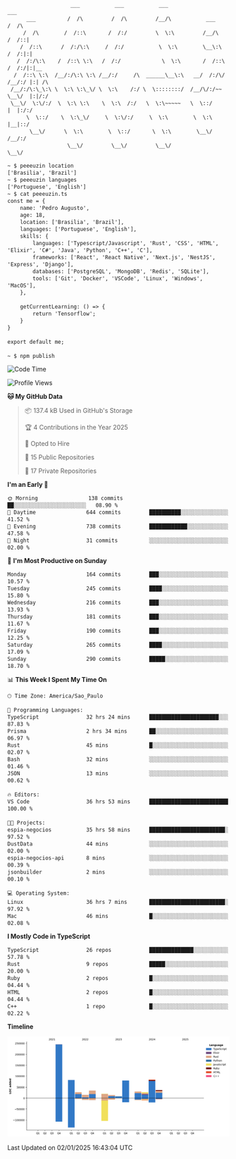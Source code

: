 ```

                    ___           ___           ___                        ___     
      ___          /  /\         /  /\         /__/\           ___        /  /\    
     /  /\        /  /::\       /  /:/         \  \:\         /__/\      /  /::|   
    /  /::\      /  /:/\:\     /  /:/           \  \:\        \__\:\    /  /:|:|   
   /  /:/\:\    /  /::\ \:\   /  /:/             \  \:\       /  /::\  /  /:/|:|__ 
  /  /::\ \:\  /__/:/\:\ \:\ /__/:/     /\  ______\__\:\   __/  /:/\/ /__/:/ |:| /\
 /__/:/\:\_\:\ \  \:\ \:\_\/ \  \:\    /:/ \  \::::::::/  /__/\/:/~~  \__\/  |:|/:/
 \__\/  \:\/:/  \  \:\ \:\    \  \:\  /:/   \  \:\~~~~~   \  \::/         |  |:/:/ 
      \  \::/    \  \:\_\/     \  \:\/:/     \  \:\        \  \:\         |__|::/  
       \__\/      \  \:\        \  \::/       \  \:\        \__\/         /__/:/   
                   \__\/         \__\/         \__\/                      \__\/    

```

```
~ $ peeeuzin location
['Brasilia', 'Brazil']
~ $ peeeuzin languages
['Portuguese', 'English']
~ $ cat peeeuzin.ts
const me = {
    name: 'Pedro Augusto',
    age: 18,
    location: ['Brasilia', 'Brazil'],
    languages: ['Portuguese', 'English'],
    skills: {
        languages: ['Typescript/Javascript', 'Rust', 'CSS', 'HTML', 'Elixir', 'C#', 'Java', 'Python', 'C++', 'C'],
        frameworks: ['React', 'React Native', 'Next.js', 'NestJS', 'Express', 'Django'],
        databases: ['PostgreSQL', 'MongoDB', 'Redis', 'SQLite'],
        tools: ['Git', 'Docker', 'VSCode', 'Linux', 'Windows', 'MacOS'],
    },
    
    getCurrentLearning: () => {
        return 'Tensorflow';
    }
}

export default me;

~ $ npm publish
```

<!--START_SECTION:waka-->
![Code Time](http://img.shields.io/badge/Code%20Time-2%2C362%20hrs%2026%20mins-blue)

![Profile Views](http://img.shields.io/badge/Profile%20Views-0-blue)

**🐱 My GitHub Data** 

> 📦 137.4 kB Used in GitHub's Storage 
 > 
> 🏆 4 Contributions in the Year 2025
 > 
> 💼 Opted to Hire
 > 
> 📜 15 Public Repositories 
 > 
> 🔑 17 Private Repositories 
 > 
**I'm an Early 🐤** 

```text
🌞 Morning                138 commits         ██░░░░░░░░░░░░░░░░░░░░░░░   08.90 % 
🌆 Daytime                644 commits         ██████████░░░░░░░░░░░░░░░   41.52 % 
🌃 Evening                738 commits         ████████████░░░░░░░░░░░░░   47.58 % 
🌙 Night                  31 commits          ░░░░░░░░░░░░░░░░░░░░░░░░░   02.00 % 
```
📅 **I'm Most Productive on Sunday** 

```text
Monday                   164 commits         ███░░░░░░░░░░░░░░░░░░░░░░   10.57 % 
Tuesday                  245 commits         ████░░░░░░░░░░░░░░░░░░░░░   15.80 % 
Wednesday                216 commits         ███░░░░░░░░░░░░░░░░░░░░░░   13.93 % 
Thursday                 181 commits         ███░░░░░░░░░░░░░░░░░░░░░░   11.67 % 
Friday                   190 commits         ███░░░░░░░░░░░░░░░░░░░░░░   12.25 % 
Saturday                 265 commits         ████░░░░░░░░░░░░░░░░░░░░░   17.09 % 
Sunday                   290 commits         █████░░░░░░░░░░░░░░░░░░░░   18.70 % 
```


📊 **This Week I Spent My Time On** 

```text
🕑︎ Time Zone: America/Sao_Paulo

💬 Programming Languages: 
TypeScript               32 hrs 24 mins      ██████████████████████░░░   87.83 % 
Prisma                   2 hrs 34 mins       ██░░░░░░░░░░░░░░░░░░░░░░░   06.97 % 
Rust                     45 mins             █░░░░░░░░░░░░░░░░░░░░░░░░   02.07 % 
Bash                     32 mins             ░░░░░░░░░░░░░░░░░░░░░░░░░   01.46 % 
JSON                     13 mins             ░░░░░░░░░░░░░░░░░░░░░░░░░   00.62 % 

🔥 Editors: 
VS Code                  36 hrs 53 mins      █████████████████████████   100.00 % 

🐱‍💻 Projects: 
espia-negocios           35 hrs 58 mins      ████████████████████████░   97.52 % 
DustData                 44 mins             ░░░░░░░░░░░░░░░░░░░░░░░░░   02.00 % 
espia-negocios-api       8 mins              ░░░░░░░░░░░░░░░░░░░░░░░░░   00.39 % 
jsonbuilder              2 mins              ░░░░░░░░░░░░░░░░░░░░░░░░░   00.10 % 

💻 Operating System: 
Linux                    36 hrs 7 mins       ████████████████████████░   97.92 % 
Mac                      46 mins             █░░░░░░░░░░░░░░░░░░░░░░░░   02.08 % 
```

**I Mostly Code in TypeScript** 

```text
TypeScript               26 repos            ██████████████░░░░░░░░░░░   57.78 % 
Rust                     9 repos             █████░░░░░░░░░░░░░░░░░░░░   20.00 % 
Ruby                     2 repos             █░░░░░░░░░░░░░░░░░░░░░░░░   04.44 % 
HTML                     2 repos             █░░░░░░░░░░░░░░░░░░░░░░░░   04.44 % 
C++                      1 repo              █░░░░░░░░░░░░░░░░░░░░░░░░   02.22 % 
```



**Timeline**

![Lines of Code chart](https://raw.githubusercontent.com/peeeuzin/peeeuzin/main/assets/bar_graph.png)


 Last Updated on 02/01/2025 16:43:04 UTC
<!--END_SECTION:waka-->